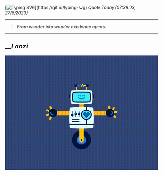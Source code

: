 [![Typing SVG](https://readme-typing-svg.herokuapp.com?font=Press+Start+2P&color=C2F784&size=35&width=900&height=100&lines=Hello+World%2C+I'm+Hung+!)](https://git.io/typing-svg) 
_Quote Today (07:38:03, 27/8/2023)_
___
>**_From wonder into wonder existence opens._**
___

## __**_Laozi_**

![RobotDance](src/assets/images/robot-dancing-dribble.gif?style=center)
